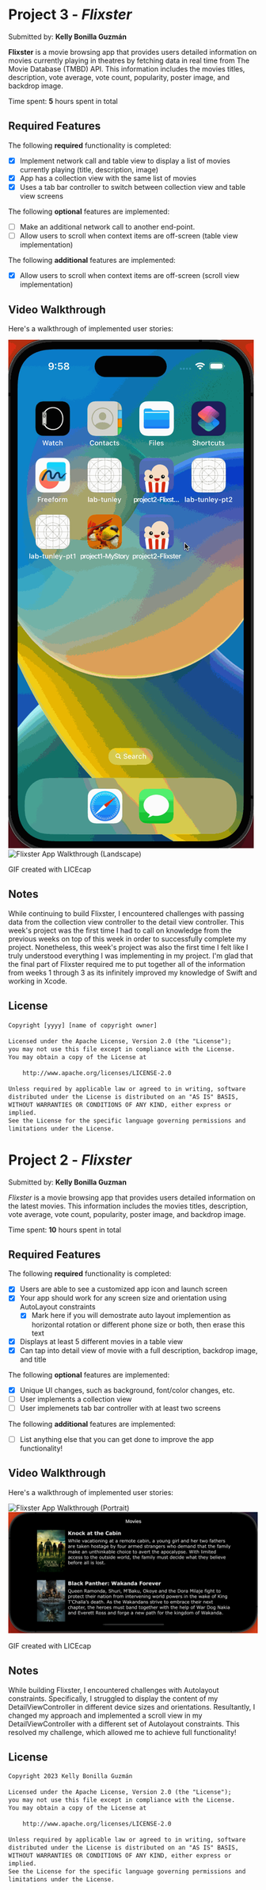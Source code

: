 # Project 3 - *Flixster*

Submitted by: **Kelly Bonilla Guzmán**

**Flixster** is a movie browsing app that provides users detailed information on movies currently playing in theatres by fetching data in real time from The Movie Database (TMBD) API. This information includes the movies titles, description, vote average, vote count, popularity, poster image, and backdrop image. 

Time spent: **5** hours spent in total

## Required Features

The following **required** functionality is completed:

- [X] Implement network call and table view to display a list of movies currently playing (title, description, image)
- [X] App has a collection view with the same list of movies
- [X] Uses a tab bar controller to switch between collection view and table view screens
 
The following **optional** features are implemented:

- [ ] Make an additional network call to another end-point.	
- [ ] Allow users to scroll when context items are off-screen (table view implementation)

The following **additional** features are implemented:

- [X] Allow users to scroll when context items are off-screen (scroll view implementation)

## Video Walkthrough

Here's a walkthrough of implemented user stories:

<img src='project-flixsterpt2-portrait.gif' title='Flixster App Walkthrough (Portrait)' width='' alt='Flixster App Walkthrough (Portrait)' />
<img src='project-flixsterpt2-landscape.gif' title='Flixster App Walkthrough (Landscape)' width='' alt='Flixster App Walkthrough (Landscape)' />

<!-- Replace this with whatever GIF tool you used! -->
GIF created with LICEcap  
<!-- Recommended tools:
[Kap](https://getkap.co/) for macOS
[ScreenToGif](https://www.screentogif.com/) for Windows
[peek](https://github.com/phw/peek) for Linux. -->

## Notes

While continuing to build Flixster, I encountered challenges with passing data from the collection view controller to the detail view controller. This week's project was the first time I had to call on knowledge from the previous weeks on top of this week in order to successfully complete my project. Nonetheless, this week's project was also the first time I felt like I truly understood everything I was implementing in my project. I'm glad that the final part of Flixster required me to put together all of the information from weeks 1 through 3 as its infinitely improved my knowledge of Swift and working in Xcode.

## License

    Copyright [yyyy] [name of copyright owner]

    Licensed under the Apache License, Version 2.0 (the "License");
    you may not use this file except in compliance with the License.
    You may obtain a copy of the License at

        http://www.apache.org/licenses/LICENSE-2.0

    Unless required by applicable law or agreed to in writing, software
    distributed under the License is distributed on an "AS IS" BASIS,
    WITHOUT WARRANTIES OR CONDITIONS OF ANY KIND, either express or implied.
    See the License for the specific language governing permissions and
    limitations under the License.

# Project 2 - *Flixster*

Submitted by: **Kelly Bonilla Guzman**

*Flixster* is a movie browsing app that provides users detailed information on the latest movies. This information includes the movies titles,
description, vote average, vote count, popularity, poster image, and backdrop image.

Time spent: **10** hours spent in total

## Required Features

The following **required** functionality is completed:

- [X] Users are able to see a customized app icon and launch screen
- [X] Your app should work for any screen size and orientation using AutoLayout constraints
  - [X] Mark here if you will demostrate auto layout implemention as horizontal rotation or different phone size or both, then erase this text
- [X] Displays at least 5 different movies in a table view
- [X] Can tap into detail view of movie with a full description, backdrop image, and title
 
The following **optional** features are implemented:

- [X] Unique UI changes, such as background, font/color changes, etc.
- [ ] User implements a collection view
- [ ] User implemenets tab bar controller with at least two screens

The following **additional** features are implemented:

- [ ] List anything else that you can get done to improve the app functionality!

## Video Walkthrough

Here's a walkthrough of implemented user stories:

<img src='project-flixsterpt1-portrait.gif' title='Flixster App Walkthrough (Portrait)' width='' alt='Flixster App Walkthrough (Portrait)' />
<img src='project-flixsterpt1-landscape.gif' title='Flixster App Walkthrough (Landscape)' width='' alt='Flixster App Walkthrough (Landscape)' />

<!-- Replace this with whatever GIF tool you used! -->
GIF created with LICEcap 
<!-- Recommended tools:
[Kap](https://getkap.co/) for macOS
[ScreenToGif](https://www.screentogif.com/) for Windows
[peek](https://github.com/phw/peek) for Linux. -->

## Notes

While building Flixster, I encountered challenges with Autolayout constraints. Specifically, I struggled to display the content of my DetailViewController in different device sizes and orientations. Resultantly, I changed my approach and implemented a scroll view in my DetailViewController with a different set of Autolayout constraints. This resolved my challenge, which allowed me to achieve full functionality!

## License

    Copyright 2023 Kelly Bonilla Guzmán

    Licensed under the Apache License, Version 2.0 (the "License");
    you may not use this file except in compliance with the License.
    You may obtain a copy of the License at

        http://www.apache.org/licenses/LICENSE-2.0

    Unless required by applicable law or agreed to in writing, software
    distributed under the License is distributed on an "AS IS" BASIS,
    WITHOUT WARRANTIES OR CONDITIONS OF ANY KIND, either express or implied.
    See the License for the specific language governing permissions and
    limitations under the License.

